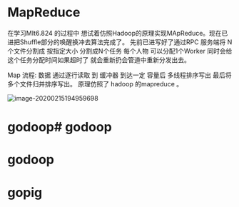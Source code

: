 # MapReduce
在学习MIt6.824 的过程中 想试着仿照Hadoop的原理实现MApReduce。现在已进把Shuffle部分的唤醒换冲去算法完成了。
先前已进写好了通过RPC 服务端将 N个文件分割成 按指定大小 分割成N个任务 每个人物 可以分配1个Worker 同时会给这个任务分配时间如果超时了
就会重新扔会管道中重新分发出去。

Map 流程: 数据 通过逐行读取 到 缓冲器 到达一定 容量后 多线程排序写出 最后将多个文件归并排序写出。
原理仿照了 hadoop 的mapreduce 。



![image-20200215194959698](/Users/qiao/go/src/godoop/src/image-20200215194959698.png)

# godoop# godoop
# godoop
# gopig
